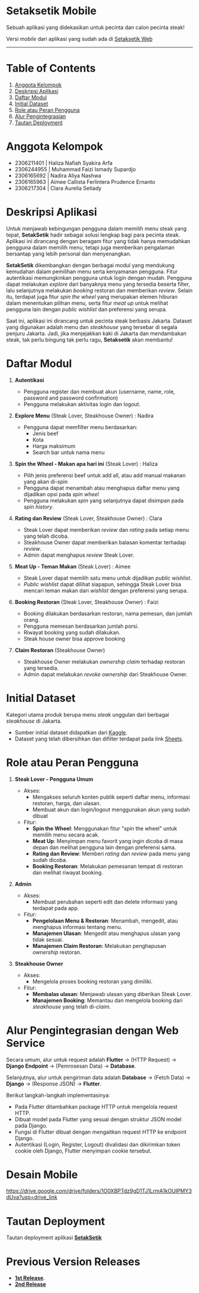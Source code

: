 # Setaksetik Mobile

Sebuah aplikasi yang didekasikan untuk pecinta dan calon pecinta steak!

Versi _mobile_ dari aplikasi yang sudah ada di [Setaksetik Web](http://muhammad-faizi-setaksetik.pbp.cs.ui.ac.id/)

---

# Table of Contents
1. [Anggota Kelompok](#anggota-kelompok)
2. [Deskripsi Aplikasi](#deskripsi-aplikasi)
3. [Daftar Modul](#daftar-modul)
4. [Initial Dataset](#initial-dataset)
5. [Role atau Peran Pengguna](#role-atau-peran-pengguna)
6. [Alur Pengintegrasian](#alur-pengintegrasian-dengan-web-service)
7. [Tautan Deployment](#tautan-deployment)


# Anggota Kelompok
- 2306211401  |  Haliza Nafiah Syakira Arfa
- 2306244955  |  Muhammad Faizi Ismady Supardjo
- 2306165692  |  Nadira Aliya Nashwa
- 2306165963  |  Aimee Callista Ferlintera Prudence Ernanto
- 2306217304  |  Clara Aurelia Setiady


# Deskripsi Aplikasi
Untuk menjawab kebingungan pengguna dalam memilih menu steak yang tepat, **SetakSetik** hadir sebagai solusi lengkap bagi para pecinta steak. Aplikasi ini dirancang dengan beragam fitur yang tidak hanya memudahkan pengguna dalam memilih menu, tetapi juga memberikan pengalaman bersantap yang lebih personal dan menyenangkan. 

**SetakSetik** dikembangkan dengan berbagai modul yang mendukung kemudahan dalam pemilihan menu serta kenyamanan pengguna. Fitur autentikasi memungkinkan pengguna untuk login dengan mudah. Pengguna dapat melakukan _explore_ dari banyaknya menu yang tersedia beserta filter, lalu selanjutnya melakukan _booking_ restoran dan memberikan _review_. Selain itu, terdapat juga fitur _spin the wheel_ yang merupakan elemen hiburan dalam menentukan pilihan menu, serta fitur _meat up_ untuk melihat pengguna lain dengan _public wishlist_ dan preferensi yang serupa.

Saat ini, aplikasi ini dirancang untuk pecinta steak berbasis Jakarta. Dataset yang digunakan adalah menu dan _steakhouse_ yang tersebar di segala penjuru Jakarta. Jadi, jika menjejakkan kaki di Jakarta dan mendambakan steak, tak perlu bingung tak perlu ragu, **Setaksetik** akan membantu!


# Daftar Modul
1. **Autentikasi**
   - Pengguna register dan membuat akun (username, name, role, password and password confirmation)
   - Pengguna melakukan aktivitas login dan logout.

2. **Explore Menu** (Steak Lover, Steakhouse Owner) : Nadira
   - Pengguna dapat memfilter menu berdasarkan:
     - Jenis beef
     - Kota
     - Harga maksimum
     - Search bar untuk nama menu

3. **Spin the Wheel - Makan apa hari ini** (Steak Lover) : Haliza
   - Pilih jenis preferensi beef untuk add all, atau add manual makanan yang akan di-spin
   - Pengguna dapat menambah atau menghapus daftar menu yang dijadikan opsi pada _spin wheel_
   - Pengguna melakukan _spin_ yang selanjutnya dapat disimpan pada _spin history_.

4. **Rating dan Review** (Steak Lover, Steakhouse Owner) : Clara
   - Steak Lover dapat memberikan _review_ dan _rating_ pada setiap menu yang telah dicoba.
   - Steakhouse Owner dapat memberikan balasan komentar terhadap _review_.
   - Admin dapat menghapus _review_ Steak Lover.

5. **Meat Up - Teman Makan** (Steak Lover) : Aimee
   - Steak Lover dapat memilih satu menu untuk dijadikan _public wishlist_.
   - _Public wishlist_ dapat dilihat siapapun, sehingga Steak Lover bisa mencari teman makan dari _wishlist_ dengan preferensi yang serupa.

6. **Booking Restoran** (Steak Lover, Steakhouse Owner) : Faizi
   - Booking dilakukan berdasarkan restoran, nama pemesan, dan jumlah orang.
   - Pengguna memesan berdasarkan jumlah porsi.
   - Riwayat booking yang sudah dilakukan.
   - Steak house owner bisa approve booking

7. **Claim Restoran** (Steakhouse Owner)
   - Steakhouse Owner melakukan _ownership claim_ terhadap restoran yang tersedia.
   - Admin dapat melakukan _revoke ownership_ dari Steakhouse Owner.


# Initial Dataset
Kategori utama produk berupa menu _steak_ unggulan dari berbagai _steakhouse_ di Jakarta.

- Sumber initial dataset didapatkan dari [Kaggle](https://www.kaggle.com/datasets/miradelimanr/steakhouse-jakarta?resource=download).
- Dataset yang telah dibersihkan dan difilter terdapat pada link [Sheets](https://docs.google.com/spreadsheets/d/1NDPuzQpybnalNUVGGFEaG_dutWjPqhmTbliIAJ24xuU/edit?usp=sharing).


# Role atau Peran Pengguna
1. **Steak Lover - Pengguna Umum**
   - Akses:
     - Mengakses seluruh konten publik seperti daftar menu, informasi restoran, harga, dan ulasan.
     - Membuat akun dan login/logout menggunakan akun yang sudah dibuat
   - Fitur:
     - **Spin the Wheel**: Menggunakan fitur "spin the wheel" untuk memilih menu secara acak.
     - **Meat Up**: Menyimpan menu favorit yang ingin dicoba di masa depan dan melihat pengguna lain dengan preferensi sama.
     - **Rating dan Review**: Memberi _rating_ dan _review_ pada menu yang sudah dicoba.
     - **Booking Restoran**: Melakukan pemesanan tempat di restoran dan melihat riwayat booking.
       
2. **Admin**
   - Akses:
     - Membuat perubahan seperti edit dan delete informasi yang terdapat pada app.
   - Fitur:
     - **Pengelolaan Menu & Restoran**: Menambah, mengedit, atau menghapus informasi tentang menu.
     - **Manajemen Ulasan**: Mengedit atau menghapus ulasan yang tidak sesuai.
     - **Manajemen Claim Restoran**: Melakukan penghapusan _ownership_ restoran.
       
3. **Steakhouse Owner**
   - Akses:
     - Mengelola proses booking restoran yang dimiliki.
   - Fitur:
     - **Membalas ulasan**: Menjawab ulasan yang diberikan Steak Lover.
     - **Manajemen Booking**: Memantau dan mengelola booking dari _steakhouse_ yang telah di-_claim_.
    

# Alur Pengintegrasian dengan Web Service
Secara umum, alur untuk request adalah **Flutter** &rarr; (HTTP Request) &rarr; **Django Endpoint** &rarr; (Pemrosesan Data) &rarr; **Database**.

Selanjutnya, alur untuk pengiriman data adalah **Database** &rarr; (Fetch Data) &rarr; **Django** &rarr; (Response JSON) &rarr; **Flutter**.

Berikut langkah-langkah implementasinya:
- Pada Flutter ditambahkan package HTTP untuk mengelola request HTTP.
- Dibuat model pada Flutter yang sesuai dengan struktur JSON model pada Django.
- Fungsi di Flutter dibuat dengan mengaitkan request HTTP ke endpoint Django.
- Autentikasi (Login, Register, Logout) divalidasi dan dikirimkan token cookie oleh Django, Flutter menyimpan cookie tersebut.

# Desain Mobile
https://drive.google.com/drive/folders/1O0XBPTdz9gD1TJ1LrmA1kOUIPMY3dUva?usp=drive_link


# Tautan Deployment
Tautan deployment aplikasi [**SetakSetik**](https://install.appcenter.ms/orgs/pbp-c09/apps/setaksetik/distribution_groups/public/releases/2)


# Previous Version Releases
-  [**1st Release**](https://install.appcenter.ms/orgs/pbp-c09/apps/setaksetik/distribution_groups/public/releases/1).
-  [**2nd Release**](https://install.appcenter.ms/orgs/pbp-c09/apps/setaksetik/distribution_groups/public/releases/2)
